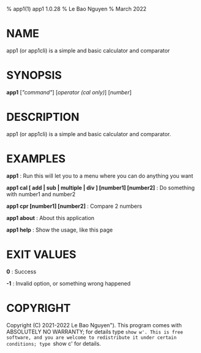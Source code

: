% app1(1) app1 1.0.28
% Le Bao Nguyen
% March 2022

# NAME
app1 (or app1cli) is a simple and basic calculator and comparator

# SYNOPSIS
**app1** [*"command"*] [*operator (cal only)*] [*number*]

# DESCRIPTION
app1 (or app1cli) is a simple and basic calculator and comparator.

# EXAMPLES
**app1** 
: Run this will let you to a menu where you can do anything you want

**app1 cal [ add | sub | multiple | div ] [number1] [number2]**
: Do something with number1 and number2

**app1 cpr [number1] [number2]**
: Compare 2 numbers

**app1 about**
: About this application

**app1 help**
: Show the usage, like this page

# EXIT VALUES
**0**
: Success

**-1**
: Invalid option, or something wrong happened

# COPYRIGHT
Copyright (C) 2021-2022 Le Bao Nguyen").
This program comes with ABSOLUTELY NO WARRANTY; for details type `show w'.
This is free software, and you are welcome to redistribute it
under certain conditions; type `show c' for details.
